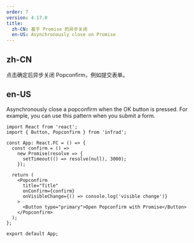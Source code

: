 ```yaml
---
order: 7
version: 4.17.0
title:
  zh-CN: 基于 Promise 的异步关闭
  en-US: Asynchronously close on Promise
---
```


## zh-CN

点击确定后异步关闭 Popconfirm，例如提交表单。

## en-US

Asynchronously close a popconfirm when the OK button is pressed. For example, you can use this pattern when you submit a form.

```tsx
import React from 'react';
import { Button, Popconfirm } from 'infrad';

const App: React.FC = () => {
  const confirm = () =>
    new Promise(resolve => {
      setTimeout(() => resolve(null), 3000);
    });

  return (
    <Popconfirm
      title="Title"
      onConfirm={confirm}
      onVisibleChange={() => console.log('visible change')}
    >
      <Button type="primary">Open Popconfirm with Promise</Button>
    </Popconfirm>
  );
};

export default App;
```

